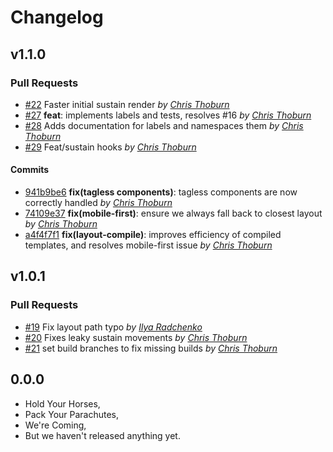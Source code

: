 Changelog
=========

## v1.1.0

### Pull Requests

- [#22](https://github.com/runspired/flexi/pull/22)  Faster initial sustain render  *by [Chris Thoburn](https://github.com/runspired/feat)*
- [#27](https://github.com/runspired/flexi/pull/27) **feat**: implements labels and tests, resolves #16  *by [Chris Thoburn](https://github.com/runspired/feat)*
- [#28](https://github.com/runspired/flexi/pull/28)  Adds documentation for labels and namespaces them  *by [Chris Thoburn](https://github.com/runspired/feat)*
- [#29](https://github.com/runspired/flexi/pull/29)  Feat/sustain hooks  *by [Chris Thoburn](https://github.com/runspired/feat)*

#### Commits

- [941b9be6](https://github.com/runspired/flexi/commit/941b9be629c3792da056232480781fac282f7869) **fix(tagless components)**: tagless components are now correctly handled *by [Chris Thoburn](https://github.com/runspired)*
- [74109e37](https://github.com/runspired/flexi/commit/74109e37d580496501ac1dfedfabde420116c993) **fix(mobile-first)**: ensure we always fall back to closest layout *by [Chris Thoburn](https://github.com/runspired)*
- [a4f4f7f1](https://github.com/runspired/flexi/commit/a4f4f7f1c49b441cdc768d3eed966c89ef78fa3a) **fix(layout-compile)**: improves efficiency of compiled templates, and resolves mobile-first issue *by [Chris Thoburn](https://github.com/runspired)*

## v1.0.1

### Pull Requests

- [#19](https://github.com/runspired/flexi/pull/19)  Fix layout path typo  *by [Ilya Radchenko](https://github.com/knownasilya)*
- [#20](https://github.com/runspired/flexi/pull/20)  Fixes leaky sustain movements  *by [Chris Thoburn](https://github.com/runspired)*
- [#21](https://github.com/runspired/flexi/pull/21)  set build branches to fix missing builds  *by [Chris Thoburn](https://github.com/runspired)*

## 0.0.0

- Hold Your Horses,
- Pack Your Parachutes,
- We're Coming,
- But we haven't released anything yet.
